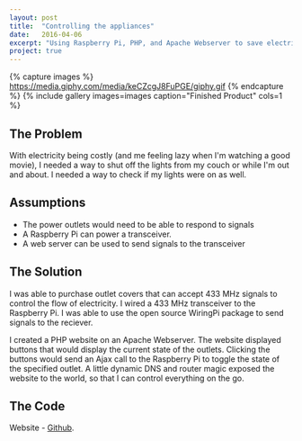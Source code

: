 ```yaml
---
layout: post
title:  "Controlling the appliances"
date:   2016-04-06
excerpt: "Using Raspberry Pi, PHP, and Apache Webserver to save electricity."
project: true
---
```



{% capture images %}
	https://media.giphy.com/media/keCZcgJ8FuPGE/giphy.gif
{% endcapture %}
{% include gallery images=images caption="Finished Product" cols=1 %}
  
## The Problem
With electricity being costly (and me feeling lazy when I'm watching a good movie), I needed a way to shut off the lights from my couch or while I'm out and about. I needed a way to check if my lights were on as well.

## Assumptions
* The power outlets would need to be able to respond to signals
* A Raspberry Pi can power a transceiver.
* A web server can be used to send signals to the transceiver 


## The Solution
I was able to purchase outlet covers that can accept 433 MHz signals to control the flow of electricity. I wired a 433 MHz transceiver to the Raspberry Pi. I was able to use the open source WiringPi package to send signals to the reciever. 

I created a PHP website on an Apache Webserver. The website displayed buttons that would display the current state of the outlets. Clicking the buttons would send an Ajax call to the Raspberry Pi to toggle the state of the specified outlet. A little dynamic DNS and router magic exposed the website to the world, so that I can control everything on the go.

## The Code

Website - <a href="https://github.com/BrianAllenGit/HandsFreeLightsOff">Github</a>.